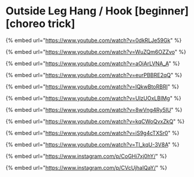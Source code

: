 # Outside Leg Hang / Hook \[beginner] \[choreo trick]



{% embed url="https://www.youtube.com/watch?v=0dkRLJe59Gk" %}

{% embed url="https://www.youtube.com/watch?v=WuZQm6OZZvo" %}

{% embed url="https://www.youtube.com/watch?v=aOiArLVNA_A" %}

{% embed url="https://www.youtube.com/watch?v=eurPBBRE2qQ" %}

{% embed url="https://www.youtube.com/watch?v=lQkwBtoRBRI" %}

{% embed url="https://www.youtube.com/watch?v=UlzUOxLBIMg" %}

{% embed url="https://www.youtube.com/watch?v=8wVng4Ry5IU" %}

{% embed url="https://www.youtube.com/watch?v=kqCWoQvxZkQ" %}

{% embed url="https://www.youtube.com/watch?v=iS9g4cTXSr0" %}

{% embed url="https://www.youtube.com/watch?v=TI_kqU-3V8A" %}

{% embed url="https://www.instagram.com/p/CoGHi7xj0hY/" %}

{% embed url="https://www.instagram.com/p/CVcUjhaIQaY/" %}
